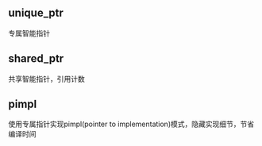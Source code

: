 ## unique_ptr

专属智能指针

## shared_ptr

共享智能指针，引用计数

## pimpl

使用专属指针实现pimpl(pointer to implementation)模式，隐藏实现细节，节省编译时间